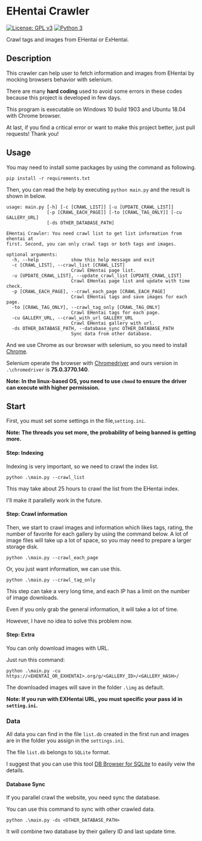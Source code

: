 
# EHentai Crawler

[![License: GPL v3](https://img.shields.io/badge/license-MIT-blue.svg)](./LICENSE) [![Python 3](https://img.shields.io/badge/python-3-blue.svg)](https://www.python.org/) 

Crawl tags and images from EHentai or ExHentai.

## Description

This crawler can help user to fetch information and images from EHentai by mocking browsers behavior with selenium.

There are many **hard coding** used to avoid some errors in these codes because this project is developed in few days.

This program is executable on Windows 10 build 1903 and Ubuntu 18.04 with Chrome browser.

At last, if you find a critical error or want to make this project better, just pull requests! Thank you!

## Usage 

You may need to install some packages by using the command as following.

`pip install -r requirements.txt`

Then, you can read the help by executing `python main.py` and the result is shown in below.

```
usage: main.py [-h] [-c [CRAWL_LIST]] [-u [UPDATE_CRAWL_LIST]]
               [-p [CRAWL_EACH_PAGE]] [-to [CRAWL_TAG_ONLY]] [-cu GALLERY_URL]
               [-ds OTHER_DATABASE_PATH]

EHentai Crawler: You need crawl list to get list information from ehentai at
first. Second, you can only crawl tags or both tags and images.

optional arguments:
  -h, --help            show this help message and exit
  -c [CRAWL_LIST], --crawl_list [CRAWL_LIST]
                        Crawl EHentai page list.
  -u [UPDATE_CRAWL_LIST], --update_crawl_list [UPDATE_CRAWL_LIST]
                        Crawl EHentai page list and update with time check.
  -p [CRAWL_EACH_PAGE], --crawl_each_page [CRAWL_EACH_PAGE]
                        Crawl EHentai tags and save images for each page.
  -to [CRAWL_TAG_ONLY], --crawl_tag_only [CRAWL_TAG_ONLY]
                        Crawl EHentai tags for each page.
  -cu GALLERY_URL, --crawl_with_url GALLERY_URL
                        Crawl EHentai gallery with url.
  -ds OTHER_DATABASE_PATH, --database_sync OTHER_DATABASE_PATH
                        Sync data from other database.
```

And we use Chrome as our browser with selenium, so you need to install [Chrome](https://www.google.com/chrome/).

Selenium operate the browser with [Chromedriver](https://chromedriver.chromium.org/) and ours version in `.\chromedriver` is **75.0.3770.140**.

**Note: In the linux-based OS, you need to use `chmod` to ensure the driver can execute with higher permission.**

## Start

First, you must set some settings in the file,`setting.ini`.

**Note: The threads you set more, the probability of being banned is getting more.**

#### Step: Indexing

Indexing is very important, so we need to crawl the index list.

`python .\main.py --crawl_list`

This may take about 25 hours to crawl the list from the EHentai index.

I'll make it parallelly work in the future.

#### Step: Crawl information

Then, we start to crawl images and information which likes tags, rating, the number of favorite for each gallery by using the command below. A lot of image files will take up a lot of space, so you may need to prepare a larger storage disk.

`python .\main.py --crawl_each_page`

Or, you just want information, we can use this.

`python .\main.py --crawl_tag_only`

This step can take a very long time, and each IP has a limit on the number of image downloads. 

Even if you only grab the general information, it will take a lot of time. 

However, I have no idea to solve this problem now.

#### Step: Extra

You can only download images with URL.

Just run this command:

`python .\main.py -cu https://<EHENTAI_OR_EXHENTAI>.org/g/<GALLERY_ID>/<GALLERY_HASH>/`

The downloaded images will save in the folder `.\img` as default.

**Note: If you run with EXHentai URL, you must specific your pass id in `setting.ini`.**

### Data

All data you can find in the file `list.db` created in the first run and images are in the folder you assign in the `settings.ini`.

The file `list.db` belongs to `SQLite` format.

I suggest that you can use this tool [DB Browser for SQLite](https://sqlitebrowser.org/) to easily veiw the details.

#### Database Sync

If you parallel crawl the website, you need sync the database.

You can use this command to sync with other crawled data.

`python .\main.py -ds <OTHER_DATABASE_PATH>`

It will combine two database by their gallery ID and last update time.
